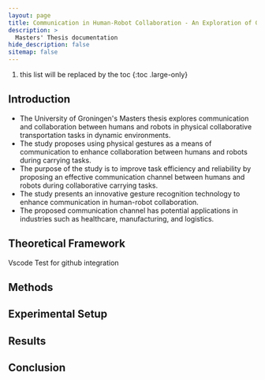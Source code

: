 ```yaml
---
layout: page
title: Communication in Human-Robot Collaboration - An Exploration of Gesture Recognition using the TIAGo Robot
description: >
  Masters' Thesis documentation
hide_description: false
sitemap: false
---
```


1. this list will be replaced by the toc
{:toc .large-only}


## Introduction

* The University of Groningen's Masters thesis explores communication and collaboration between humans and robots in physical collaborative transportation tasks in dynamic environments.
* The study proposes using physical gestures as a means of communication to enhance collaboration between humans and robots during carrying tasks.
* The purpose of the study is to improve task efficiency and reliability by proposing an effective communication channel between humans and robots during collaborative carrying tasks.
* The study presents an innovative gesture recognition technology to enhance communication in human-robot collaboration.
* The proposed communication channel has potential applications in industries such as healthcare, manufacturing, and logistics.



## Theoretical Framework
Vscode Test for github integration

## Methods

## Experimental Setup

## Results

## Conclusion